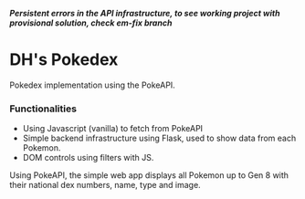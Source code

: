 ***Persistent errors in the API infrastructure, to see working project with provisional solution, check em-fix branch***

# DH's Pokedex
Pokedex implementation using the PokeAPI.

### Functionalities
- Using Javascript (vanilla) to fetch from PokeAPI
- Simple backend infrastructure using Flask, used to show data from each Pokemon.
- DOM controls using filters with JS.

Using PokeAPI, the simple web app displays all Pokemon up to Gen 8 with their national
dex numbers, name, type and image. 

